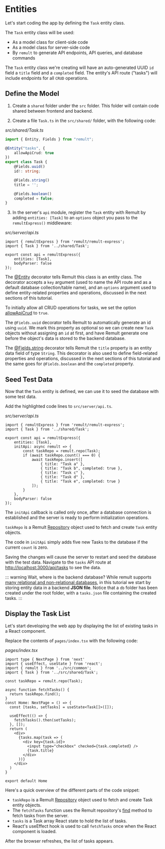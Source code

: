 # Entities 

Let's start coding the app by defining the `Task` entity class.

The `Task` entity class will be used:
* As a model class for client-side code
* As a model class for server-side code
* By `remult` to generate API endpoints, API queries, and database commands

The `Task` entity class we're creating will have an auto-generated UUID `id` field a `title` field and a `completed` field. The entity's API route ("tasks") will include endpoints for all `CRUD` operations.

## Define the Model

1. Create a `shared` folder under the `src` folder. This folder will contain code shared between frontend and backend.

2. Create a file `Task.ts` in the `src/shared/` folder, with the following code:

*src/shared/Task.ts*
```ts
import { Entity, Fields } from "remult";

@Entity("tasks", {
    allowApiCrud: true
})
export class Task {
    @Fields.uuid()
    id!: string;

    @Fields.string()
    title = '';

    @Fields.boolean()
    completed = false;
}
```

3. In the server's `api` module, register the `Task` entity with Remult by adding `entities: [Task]` to an `options` object you pass to the `remultExpress()` middleware:

*src/server/api.ts*
```ts{2,5}
import { remultExpress } from 'remult/remult-express';
import { Task } from '../shared/Task';

export const api = remultExpress({
    entities: [Task],
    bodyParser: false
});
```

The [@Entity](../../docs/ref_entity.md) decorator tells Remult this class is an entity class. The decorator accepts a `key` argument (used to name the API route and as a default database collection/table name), and an `options` argument used to define entity-related properties and operations, discussed in the next sections of this tutorial. 

To initially allow all CRUD operations for tasks, we set the option [allowApiCrud](../../docs/ref_entity.md#allowapicrud) to `true`.

The `@Fields.uuid` decorator tells Remult to automatically generate an id using `uuid`. We mark this property as optional so we can create new `Task` objects without assigning an `id` at first, and have Remult generate one before the object's data is stored to the backend database.

The [@Fields.string](../../docs/ref_field.md) decorator tells Remult the `title` property is an entity data field of type `String`. This decorator is also used to define field-related properties and operations, discussed in the next sections of this tutorial and the same goes for `@Fields.boolean` and the `completed` property.

## Seed Test Data

Now that the `Task` entity is defined, we can use it to seed the database with some test data.

Add the highlighted code lines to `src/server/api.ts`.

*src/server/api.ts*
```ts{6-17}
import { remultExpress } from 'remult/remult-express';
import { Task } from '../shared/Task';

export const api = remultExpress({
    entities: [Task],
    initApi: async remult => {
        const taskRepo = remult.repo(Task);
        if (await taskRepo.count() === 0) {
            await taskRepo.insert([
                { title: "Task a" },
                { title: "Task b", completed: true },
                { title: "Task c" },
                { title: "Task d" },
                { title: "Task e", completed: true }
            ]);
        }
    },
    bodyParser: false
});
```

The `initApi` callback is called only once, after a database connection is established and the server is ready to perform initialization operations.

`taskRepo` is a Remult [Repository](../../docs/ref_repository.md) object used to fetch and create `Task` entity objects.

The code in `initApi` simply adds five new Tasks to the database if the current `count` is zero.

Saving the changes will cause the server to restart and seed the database with the test data. Navigate to the `tasks` API route at <http://localhost:3000/api/tasks> to see the data.

::: warning Wait, where is the backend database?
While remult supports [many relational and non-relational databases](https://remult.dev/docs/databases.html), in this tutorial we start by storing entity data in a backend **JSON file**. Notice that a `db` folder has been created under the root folder, with a `tasks.json` file containing the created tasks.
:::


## Display the Task List
Let's start developing the web app by displaying the list of existing tasks in a React component.

Replace the contents of `pages/index.tsx` with the following code:

*pages/index.tsx*
```tsx
import type { NextPage } from 'next'
import { useEffect, useState } from 'react';
import { remult } from '../src/common';
import { Task } from '../src/shared/Task';

const taskRepo = remult.repo(Task);

async function fetchTasks() {
  return taskRepo.find();
}
const Home: NextPage = () => {
  const [tasks, setTasks] = useState<Task[]>([]);

  useEffect(() => {
    fetchTasks().then(setTasks);
  }, []);
  return (
    <div>
      {tasks.map(task => (
        <div key={task.id}>
          <input type="checkbox" checked={task.completed} />
          {task.title}
        </div>
      ))}
    </div>
  )
}

export default Home
```

Here's a quick overview of the different parts of the code snippet:

* `taskRepo` is a Remult [Repository](../../docs/ref_repository.md) object used to fetch and create Task entity objects.
* The `fetchTasks` function uses the Remult repository's [find](../../docs/ref_repository.md#find) method to fetch tasks from the server.
* `tasks` is a Task array React state to hold the list of tasks.
* React's useEffect hook is used to call `fetchTasks` once when the React component is loaded.

After the browser refreshes, the list of tasks appears.
